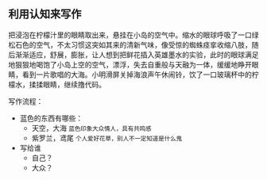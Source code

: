 ## 利用认知来写作

把浸泡在柠檬汁里的眼睛取出来，悬挂在小岛的空气中。缩水的眼球呼吸了一口绿松石色的空气，不太习惯这突如其来的清新气味，像受惊的蜘蛛痉挛收缩八肢，随后渐渐适应，舒展，膨胀，让人想到把鲜花插入英雄墨水的实验，此时的眼球满足地狠狠地喝饱了小岛上空的空气，漂浮，失去自重般与天融为一体，缓缓地睁开眼睛，看到一片歌唱的大海。小明滑屏关掉海浪声午休闹铃，饮了一口玻璃杯中的柠檬水，揉揉眼睛，继续撸代码。

写作流程：
- 蓝色的东西有哪些：
	- 天空，大海  ``蓝色印象大众情人，具有共鸣感``
	- 紫罗兰，鸢尾 ``个人爱好花草，别人不一定知道是什么鬼``
- 写给谁
	- 自己？
	- 大众？
